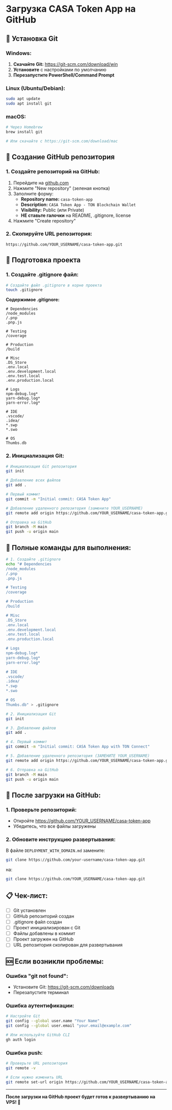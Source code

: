 # Загрузка CASA Token App на GitHub

## 🔧 Установка Git

### Windows:
1. **Скачайте Git:** https://git-scm.com/download/win
2. **Установите** с настройками по умолчанию
3. **Перезапустите PowerShell/Command Prompt**

### Linux (Ubuntu/Debian):
```bash
sudo apt update
sudo apt install git
```

### macOS:
```bash
# Через Homebrew
brew install git

# Или скачайте с https://git-scm.com/download/mac
```

## 🚀 Создание GitHub репозитория

### 1. Создайте репозиторий на GitHub:
1. Перейдите на [github.com](https://github.com)
2. Нажмите "New repository" (зеленая кнопка)
3. Заполните форму:
   - **Repository name:** `casa-token-app`
   - **Description:** `CASA Token App - TON Blockchain Wallet`
   - **Visibility:** Public (или Private)
   - **НЕ ставьте галочки** на README, .gitignore, license
4. Нажмите "Create repository"

### 2. Скопируйте URL репозитория:
```
https://github.com/YOUR_USERNAME/casa-token-app.git
```

## 📁 Подготовка проекта

### 1. Создайте .gitignore файл:
```bash
# Создайте файл .gitignore в корне проекта
touch .gitignore
```

**Содержимое .gitignore:**
```
# Dependencies
/node_modules
/.pnp
.pnp.js

# Testing
/coverage

# Production
/build

# Misc
.DS_Store
.env.local
.env.development.local
.env.test.local
.env.production.local

# Logs
npm-debug.log*
yarn-debug.log*
yarn-error.log*

# IDE
.vscode/
.idea/
*.swp
*.swo

# OS
Thumbs.db
```

### 2. Инициализация Git:
```bash
# Инициализация Git репозитория
git init

# Добавление всех файлов
git add .

# Первый коммит
git commit -m "Initial commit: CASA Token App"

# Добавление удаленного репозитория (замените YOUR_USERNAME)
git remote add origin https://github.com/YOUR_USERNAME/casa-token-app.git

# Отправка на GitHub
git branch -M main
git push -u origin main
```

## 🔄 Полные команды для выполнения:

```bash
# 1. Создайте .gitignore
echo "# Dependencies
/node_modules
/.pnp
.pnp.js

# Testing
/coverage

# Production
/build

# Misc
.DS_Store
.env.local
.env.development.local
.env.test.local
.env.production.local

# Logs
npm-debug.log*
yarn-debug.log*
yarn-error.log*

# IDE
.vscode/
.idea/
*.swp
*.swo

# OS
Thumbs.db" > .gitignore

# 2. Инициализация Git
git init

# 3. Добавление файлов
git add .

# 4. Первый коммит
git commit -m "Initial commit: CASA Token App with TON Connect"

# 5. Добавление удаленного репозитория (ЗАМЕНИТЕ YOUR_USERNAME)
git remote add origin https://github.com/YOUR_USERNAME/casa-token-app.git

# 6. Отправка на GitHub
git branch -M main
git push -u origin main
```

## 🎯 После загрузки на GitHub:

### 1. Проверьте репозиторий:
- Откройте https://github.com/YOUR_USERNAME/casa-token-app
- Убедитесь, что все файлы загружены

### 2. Обновите инструкцию развертывания:
В файле `DEPLOYMENT_WITH_DOMAIN.md` замените:
```bash
git clone https://github.com/your-username/casa-token-app.git
```
на:
```bash
git clone https://github.com/YOUR_USERNAME/casa-token-app.git
```

## 📋 Чек-лист:

- [ ] Git установлен
- [ ] GitHub репозиторий создан
- [ ] .gitignore файл создан
- [ ] Проект инициализирован с Git
- [ ] Файлы добавлены в коммит
- [ ] Проект загружен на GitHub
- [ ] URL репозитория скопирован для развертывания

## 🆘 Если возникли проблемы:

### Ошибка "git not found":
- Установите Git: https://git-scm.com/downloads
- Перезапустите терминал

### Ошибка аутентификации:
```bash
# Настройте Git
git config --global user.name "Your Name"
git config --global user.email "your.email@example.com"

# Или используйте GitHub CLI
gh auth login
```

### Ошибка push:
```bash
# Проверьте URL репозитория
git remote -v

# Если нужно изменить URL
git remote set-url origin https://github.com/YOUR_USERNAME/casa-token-app.git
```

---

**После загрузки на GitHub проект будет готов к развертыванию на VPS! 🚀** 
